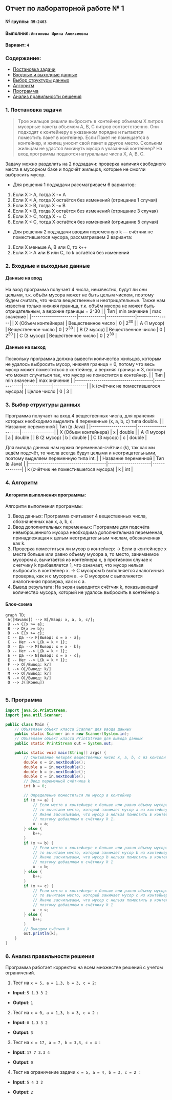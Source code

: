 ## Отчет по лабораторной работе № 1 

#### № группы: `ПМ-2403` 

#### Выполнил: `Антонова Ирина Алексеевна` 

#### Вариант: `4` 

### Cодержание: 

- [Постановка задачи](#1-постановка-задачи) 
- [Входные и выходные данные](#2-входные-и-выходные-данные) 
- [Выбор структуры данных](#3-выбор-структуры-данных) 
- [Алгоритм](#4-алгоритм) 
- [Программа](#5-программа) 
- [Анализ правильности решения](#6-анализ-правильности-решения) 

### 1. Постановка задачи 
>Трое жильцов решили выбросить в контейнер объемом X литров мусорные 
пакеты объемом A, B, C литров соответственно. Они подходят к контейнеру в указанном порядке и пытаются поместить пакет в контейнер. Если 
Пакет не помещается в контейнер, и жилец уносит свой пакет в другое место. 
Скольким жильцам не удастся выкинуть мусор в указанный контейнер? На 
вход программы подаются натуральные числа X, A, B, C. 

Задачу можно разделить на 2 подзадачи: проверка наличия свободного места в мусорном баке и подсчёт жильцов, которые не смогли выбросить мусор. 

- Для решения 1 подзадачи рассматриваем 6 вариантов: 
 1) Если X > A, тогда X -= A 
 2) Если X < A, тогда X остаётся без изменений (отрицание 1 случая) 
 3) Если X > B, тогда X -= B 
 4) Если X < B, тогда X остаётся без изменений (отрицание 3 случая) 
 5) Если X > C, тогда X -= C 
 6) Если X < C, тогда X остаётся без изменений (отрицание 5 случая) 

- Для решения 2 подзадачи вводим переменную k — счётчик не поместившегося мусора, рассматриваем 2 варианта: 
 1) Если X меньше A, B или C, то k++ 
 2) Если X > A или B или C, то k остаётся без изменений 

### 2. Входные и выходные данные 
#### Данные на вход 
На вход программа получает 4 числа, неизвестно, будут ли они целыми, т.к. объём мусора может не быть целым числом, поэтому будем считать, что числа вещественные и неотрицательные. Также нам известна только нижняя граница, т.к. объём мусора не может быть отрицательным, а верхние границы = 2^30 
| | Тип | min значение | max значение | 
|----------------------|-------------|--------------|----------------|
| X (Объем контейнера) | Вещественное число | 0 | 2<sup>30</sup> | 
| A (1 мусор) | Вещественное число | 0 | 2<sup>30</sup> | 
| B (2 мусор) | Вещественное число | 0 | 2<sup>30</sup> | 
| C (3 мусор) | Вещественное число | 0 | 2<sup>30</sup> | 

#### Данные на выход 
Поскольку программа должна вывести количество жильцов, которым не удалось выбросить мусор, нижняя граница = 0, потому что весь мусор может поместиться в контейнер, а верхняя граница = 3, потому что может случиться так, что мусор не поместится в контейнер. 
| | Тип | min значение | max значение | 
|--------------------------------------|-------------|--------------|----------------|
| k (счётчик не поместившегося мусора) | Целое число | 0 | 3 | 

### 3. Выбор структуры данных 
Программа получает на вход 4 вещественных числа, для хранения которых необходимо выделить 4 переменные (x, a, b, c) типа double. 
| | Название переменной | Тип (в Java) | 
|----------------------|---------------------|----------------|
| X (Объем контейнера) | x | double | 
| A (1 мусор) | a | double | 
| B (2 мусор) | b | double | 
| C (3 мусор) | c | double |  

Для вывода данных нам нужна переменная-счётчик (k), так как мы ведём подсчёт, то числа всегда будут целыми и неотрицательными, поэтому выделяем переменную типа int. 
| | Название переменной | Тип (в Java) | 
|--------------------------------------|---------------------|--------------|
| k (счётчик не поместившегося мусора) | k | int | 

### 4. Алгоритм 
#### Алгоритм выполнения программы: 
Алгоритм выполнения программы: 
1) Ввод данных: 
Программа считывает 4 вещественных числа, обозначенных как x, a, b, c. 
2) Ввод дополнительных переменных: 
Программе для подсчёта невыброшенного мусора необходима дополнительная переменная, принадлежащая к целым неотрицательным числам, обозначенная как k. 
3) Проверка поместиться ли мусор в контейнер: 
-> Если в контейнере x места больше или равно объему мусора a, то место, занимаемое мусором a, вычитается из контейнера x, в противном случае к счетчику k прибавляется 1, что означает, что мусор нельзя выбросить в контейнер x. 
-> С мусором b выполняется аналогичная проверка, как и с мусором a. 
-> С мусором с выполняется аналогичная проверка, как и с a. 
4) Вывод результата: 
На экран выводится счётчик k, показывающий количество мусора, который не удалось выбросить в контейнер x. 
 	
#### Блок-схема 
```mermaid
graph TD;
 A([Начало]) --> B[/Ввод: x, a, b, c/]; 
 B --> C{x >= a}; 
 B --> D{x >= b}; 
 B --> E{x >= c}; 
 C -- Да --> F[Вывод: x = x - a]; 
 C -- Нет --> L{k = k + 1}; 
 D -- Да --> M[Вывод: x = x - b]; 
 D -- Нет --> L{k = k + 1}; 
 E -- Да --> N[Вывод: x = x - c]; 
 E -- Нет --> L{k = k + 1}; 
 F --> O[/Вывод: k/] 
 L --> O[/Вывод: k/] 
 M --> O[/Вывод: k/] 
 N --> O[/Вывод: k/] 
 O --> J([Конец]) 


```
### 5. Программа 
```java
import java.io.PrintStream;
import java.util.Scanner;

public class Main {
    // Объявляем объект класса Scanner для ввода данных
    public static Scanner in = new Scanner(System.in);
    // Объявляем объект класса PrintStream для вывода данных
    public static PrintStream out = System.out;

    public static void main(String[] args) {
        // Считывание четырёх вещественных чисел x, a, b, c из консоли
        double x = in.nextDouble();
        double a = in.nextDouble();
        double b = in.nextDouble();
        double c = in.nextDouble();
        // Ввод переменной счётчика k
        int k = 0;

        // Определение поместиться ли мусор в контейнер
        if (x >= a) {
            // Если место в контейнере x больше или равно объему мусора a,
            // то вычитаем место, который занимает мусор a из контейнера x.
            // Иначе засчитываем, что мусор a нельзя поместить в контейнер x,
            // поэтому добавляем к счётчику k 1.
            x -= a;
        } else {
            k++;
        }
        if (x >= b) {
            // Если место в контейнере x больше или равно объему мусора b,
            // то вычитаем место, который занимает мусор b из контейнера x.
            // Иначе засчитываем, что мусор b нельзя поместить в контейнер x,
            // поэтому добавляем к счётчику k 1
            x -= b;
        } else {
            k++;
        }
        if (x >= c) {
            // Если место в контейнере x больше или равно объему мусора c,
            // то вычитаем место, который занимает мусор c из контейнера x.
            // Иначе засчитываем, что мусор c нельзя поместить в контейнер x,
            // поэтому добавляем к счётчику k 1
            x -= c;
        } else {
            k++;
        }
        // Выводим счётчик k
        out.println(k);
    }
}

```
### 6. Анализ правильности решения 
Программа работает корректно на всем множестве решений с учетом ограничений. 
1. Тест на `x = 5, a = 1,3, b = 3, c = 2`: 

 - **Input**: 
        ```
        5 1.3 3 2
        ```

 - **Output**: 
        ```
        1
        ```

2. Тест на `x = 0, a = 1,3, b = 3, c = 2 `: 

 - **Input**: 
        ```
        0 1.3 3 2 
        ```

 - **Output**: 
        ```
        3
        ```
 3. Тест на `x = 17, a = 7, b = 3,3, c = 4 `: 

 - **Input**: 
        ```
        17 7 3.3 4
        ```

 - **Output**: 
        ```
        0
        ```
4. Тест на ограничение задачи `x = 5, a = 4, b = 3, c = 2 `: 
   
 - **Input**: 
        ```
        5 4 3 2 
        ```

 - **Output**: 
        ```
        2
        ```

